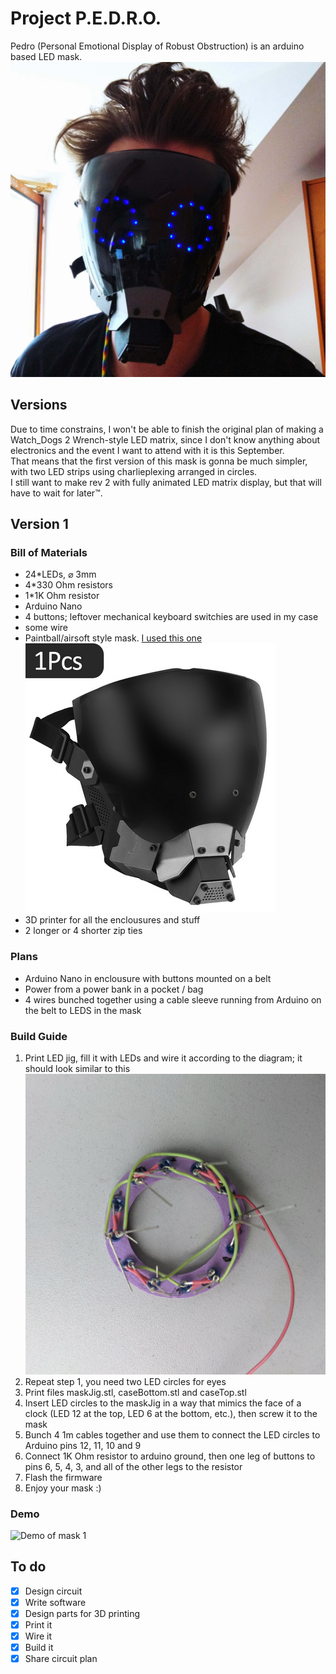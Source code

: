 # Project P.E.D.R.O.
Pedro (Personal Emotional Display of Robust Obstruction) is an arduino based
LED mask.
    ![Completed mask](/Images/mask1.jpg)
## Versions
Due to time constrains, I won't be able to finish the original plan of making
a Watch_Dogs 2 Wrench-style LED matrix, since I don't know anything about electronics
and the event I want to attend with it is this September. <br>
That means that the first version of this mask is gonna be much simpler, with two
LED strips using charlieplexing arranged in circles.<br>
I still want to make rev 2 with fully animated LED matrix display, but that will
have to wait for later™️.
## Version 1
### Bill of Materials
- 24*LEDs, ⌀ 3mm
- 4*330 Ohm resistors
- 1*1K Ohm resistor
- Arduino Nano
- 4 buttons; leftover mechanical keyboard switchies are used in my case
- some wire
- Paintball/airsoft style mask. [I used this one](https://www.aliexpress.com/item/1005005392812734.html?spm=a2g0o.order_list.order_list_main.63.6b571802MzwtKa)
    ![Mask I used](/images/mask.png)
- 3D printer for all the enclousures and stuff
- 2 longer or 4 shorter zip ties
### Plans
- Arduino Nano in enclousure with buttons mounted on a belt
- Power from a power bank in a pocket / bag
- 4 wires bunched together using a cable sleeve running from Arduino on the belt to LEDS in the mask
### Build Guide
1. Print LED jig, fill it with LEDs and wire it according to the diagram; it should look similar to this
    ![Photo of leds wired](/Images/wiring.jpg)
2. Repeat step 1, you need two LED circles for eyes
3. Print files maskJig.stl, caseBottom.stl and caseTop.stl
4. Insert LED circles to the maskJig in a way that mimics the face of a clock (LED 12 at the top, LED 6 at the bottom, etc.), then screw it to the mask
5. Bunch 4 1m cables together and use them to connect the LED circles to Arduino pins 12, 11, 10 and 9
6. Connect 1K Ohm resistor to arduino ground, then one leg of buttons to pins 6, 5, 4, 3, and all of the other legs to the resistor
7. Flash the firmware
8. Enjoy your mask :)
### Demo
![Demo of mask 1](/Images/demo.gif)
## To do
- [x] Design circuit
- [x] Write software
- [x] Design parts for 3D printing
- [x] Print it
- [x] Wire it
- [x] Build it
- [x] Share circuit plan